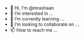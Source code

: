 - 👋 Hi, I’m @mrashaan
- 👀 I’m interested in ...
- 🌱 I’m currently learning ...
- 💞️ I’m looking to collaborate on ...
- 📫 How to reach me ...

<!---
mrashaan/mrashaan is a ✨ special ✨ repository because its `README.md` (this file) appears on your GitHub profile.
You can click the Preview link to take a look at your changes.
--->
